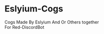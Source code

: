 # Eslyium-Cogs
Cogs Made By Eslyium And Or Others together                                                                                             
For Red-DiscordBot                                                                                                                                                                                                                                                                
